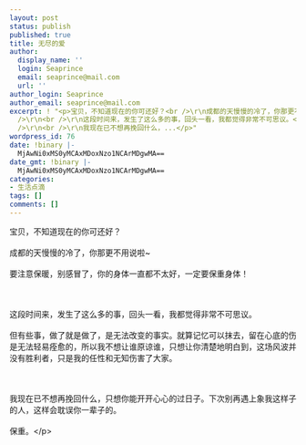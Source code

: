 ```yaml
---
layout: post
status: publish
published: true
title: 无尽的爱
author:
  display_name: ''
  login: Seaprince
  email: seaprince@mail.com
  url: ''
author_login: Seaprince
author_email: seaprince@mail.com
excerpt: ! "<p>宝贝，不知道现在的你可还好？<br />\r\n成都的天慢慢的冷了，你那更不用说啦~<br />\r\n要注意保暖，别感冒了，你的身体一直都不太好，一定要保重身体！<br
  />\r\n<br />\r\n这段时间来，发生了这么多的事，回头一看，我都觉得非常不可思议。<br />\r\n但有些事，做了就是做了，是无法改变的事实。就算记忆可以抹去，留在心底的伤是无法轻易痊愈的，所以我不想让谁原谅谁，只想让你清楚地明白到，这场风波并没有胜利者，只是我的任性和无知伤害了大家。<br
  />\r\n<br />\r\n我现在已不想再挽回什么，...</p>"
wordpress_id: 76
date: !binary |-
  MjAwNi0xMS0yMCAxMDoxNzo1NCArMDgwMA==
date_gmt: !binary |-
  MjAwNi0xMS0yMCAxMDoxNzo1NCArMDgwMA==
categories:
- 生活点滴
tags: []
comments: []
---
```

<p>宝贝，不知道现在的你可还好？<br &#47;><br />
成都的天慢慢的冷了，你那更不用说啦~<br &#47;><br />
要注意保暖，别感冒了，你的身体一直都不太好，一定要保重身体！<br &#47;><br />
<br &#47;><br />
这段时间来，发生了这么多的事，回头一看，我都觉得非常不可思议。<br &#47;><br />
但有些事，做了就是做了，是无法改变的事实。就算记忆可以抹去，留在心底的伤是无法轻易痊愈的，所以我不想让谁原谅谁，只想让你清楚地明白到，这场风波并没有胜利者，只是我的任性和无知伤害了大家。<br &#47;><br />
<br &#47;><br />
我现在已不想再挽回什么，只想你能开开心心的过日子。下次别再遇上象我这样子的人，这样会耽误你一辈子的。<br &#47;><br />
保重。<&#47;p></p>
